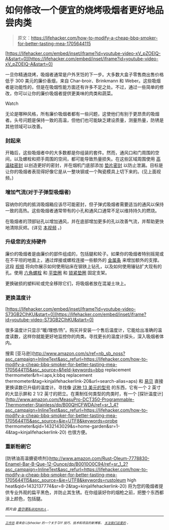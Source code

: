 # 如何修改一个便宜的烧烤吸烟者更好地品尝肉类

> 原文：<https://lifehacker.com/how-to-modify-a-cheap-bbq-smoker-for-better-tasting-mea-1705644115>

 [https://lifehacker.com/embed/inset/iframe?id=youtube-video-xV_pZOElQ-A&start=0](https://lifehacker.com/embed/inset/iframe?id=youtube-video-xV_pZOElQ-A&start=0) 

一旦你精通烧烤，吸烟者通常是户外烹饪的下一步。大多数大盒子零售商出售价格低于 300 美元的廉价香烟，来自 Char-broir、Brinkmann 和 Weber。这些吸烟者是功能性的，但是在吸烟性能方面还有许多不足之处。不过，通过一些简单的修改，你可以让你的廉价吸烟者提供更美味的肉类和蔬菜。

Watch

无论是哪种风格，所有廉价吸烟者都有一些问题，这使他们有别于更昂贵的吸烟者。头号问题是保持一致的高温，但他们也可能缺乏建设质量，测量热量，防锈是其他领域可以改善。

### 封起来

开箱后，这些吸烟者中的大多数都是你组装的套件。然而，通风口和门周围的空间，以及螺栓和把手周围的空间，都可能导致热量损失。在这些区域周围使用 [高温硅密封](http://www.amazon.com/Grade-adhesive-grill-smoker-silicon/dp/B00JOFRW30/ref=pd_bxgy_86_text_y?asc_campaign=InlineText&asc_refurl=https://lifehacker.com/how-to-modify-a-cheap-bbq-smoker-for-better-tasting-mea-1705644115&asc_source=&tag=kinjalifehackerlink-20) 以创造更好的密封，并在烟机门底部添加 [垫片密封](http://www.amazon.com/LAVALOCK-Premium-smoker-gasket-BBQgaskets/dp/B00JMV0BD4/ref=pd_sim_86_4?asc_campaign=InlineText&asc_refurl=https://lifehacker.com/how-to-modify-a-cheap-bbq-smoker-for-better-tasting-mea-1705644115&asc_source=&ie=UTF8&refRID=0WY2ASWBMQNQFYC3J9Z4&tag=kinjalifehackerlink-20) 以防止泄漏。目标是让你的吸烟者表现得好像它是从一整块钢或一个陶瓷模具上切下来的。(见上面视频。)

### 增加气流(对于子弹型吸烟者)

容纳你的肉的抵消吸烟箱应该尽可能密封，但子弹式吸烟者需要适当的通风以保持一致的高热。这些吸烟者通常带有的小孔和通风口通常不足以维持持久的燃烧。

在吸烟者的顶部钻孔以增加通风，并在底部增加更多的孔以改善气流，并帮助更快地清除灰烬。(详见 [本视频](https://www.youtube.com/watch?v=0swtGIE7QOk) 。)

### 升级您的支持硬件

廉价的吸烟者是由廉价的部件组成的，包括腿和轮子。如果你的吸烟者特别摇晃或在不平坦的地面上，通过焊接或螺栓连接一些额外的 [金属条](http://www.homedepot.com/p/Everbilt-1-in-x-72-in-Plain-Steel-Flat-Bar-with-1-8-in-Thick-801027/204225737) 来增加额外的支撑。这段 [视频](https://www.youtube.com/watch?v=e3DF3D9fT-I) 将向你展示如何使用钻床在钢铁上钻孔，以及如何使用锤钻扩大现有的孔。使用 [六角螺栓](http://www.homedepot.com/p/Unbranded-1-4-in-x-1-2-in-Stainless-Steel-Hex-Bolt-804186/204633242?N=5yc1vZc2c0Z1z0u5e5Z1z0y8oj) 和 [平垫圈](http://www.homedepot.com/p/Everbilt-1-4-in-Zinc-Plated-Flat-Washer-25-Piece-per-Bag-802304/204276388?MERCH=REC-_-PIPHorizontal1_rr-_-204633242-_-204276388-_-N) 和 [锁紧垫圈](http://www.homedepot.com/p/Crown-Bolt-1-4-in-Zinc-Plated-Split-Lock-Washer-20226/205026604?N=5yc1vZc294) 固定支架。

更换破损的塑料轮或完全移除它们，将吸烟者放在混凝土块上。

### 更换温度计

 [https://lifehacker.com/embed/inset/iframe?id=youtube-video-S73GB2ClhKU&start=0](https://lifehacker.com/embed/inset/iframe?id=youtube-video-S73GB2ClhKU&start=0) 

很多温度计只显示“暖/理想/热”。购买并安装一个售后温度计，它能给出准确的温度读数，这样你就能更好地监控你的肉类。寻找更长的温度计探头，深入吸烟者体内。

搜索 [亚马逊](http://www.amazon.com/s/ref=nb_sb_noss?asc_campaign=InlineText&asc_refurl=https://lifehacker.com/how-to-modify-a-cheap-bbq-smoker-for-better-tasting-mea-1705644115&asc_source=&field-keywords=bbq replacement thermometer&rh=i:aps,k:bbq replacement thermometer&tag=kinjalifehackerlink-20&url=search-alias=aps) 和 [易贝](http://www.ebay.com/sch/i.html?_odkw=bbq+thermometer&_osacat=20625&_from=R40&_trksid=p2045573.m570.l1313.TR0.TRC0.H0.Xbbq+smoker+thermometer.TRS0&_nkw=bbq+smoker+thermometer&_sacat=20625) 直接更换读数已升级的温度计。寻找像 [这种 13 美元的型号](http://www.ebay.com/itm/2-550F-BBQ-CHARCOAL-GRILL-PIT-WOOD-SMOKER-TEMP-GAUGE-THERMOMETER-2-5-STEM-SS-RWB-/181743944237?pt=LH_DefaultDomain_0&hash=item2a50c8822d) 的东西，它有一个 2 英寸的大显示屏和 2 1/2 英寸的把立。在熏制任何类型的肉类时，有一个 [探针温度计](http://www.amazon.com/MeasuPro-DCT350-Programmable-Thermometer-Stainless/dp/B00QHCFWDA/ref=sr_1_4?asc_campaign=InlineText&asc_refurl=https://lifehacker.com/how-to-modify-a-cheap-bbq-smoker-for-better-tasting-mea-1705644115&asc_source=&ie=UTF8&keywords=probe thermometer&qid=1432143029&s=home-garden&sr=1-4&tag=kinjalifehackerlink-20) 也很方便。

### 重新粉刷它

[防锈油高温搪瓷喷剂](http://www.amazon.com/Rust-Oleum-7778830-Enamel-Bar-B-Que-12-Ounce/dp/B0010O0C94/ref=sr_1_2?asc_campaign=InlineText&asc_refurl=https://lifehacker.com/how-to-modify-a-cheap-bbq-smoker-for-better-tasting-mea-1705644115&asc_source=&ie=UTF8&keywords=rustoleum high heat&qid=1432137774&sr=8-2&tag=kinjalifehackerlink-20) 将为您的吸烟者提供专业外观的扁平黑色，并防止其生锈。在你组装好你的烟枪之前，把整个东西都涂上颜色，包括腿。

*<small>照片由</small>* [*<small>查尔斯&</small>*](http://charlesandhudson.com)*<small></small>*<small>[*<small>研究所的人</small>*](http://www.instituteofman.com/) *<small>。</small>*</small>

* * *

<small>[*<small>工作坊</small>*](http://workshop.lifehacker.com/) *<small>是来自 Lifehacker 的一个关于 DIY 技巧、技术和项目的新博客。</small>* [*<small>关注我们这里的</small>*](https://twitter.com/WorkshopLH) <small>*。*</small></small>

<small></small>